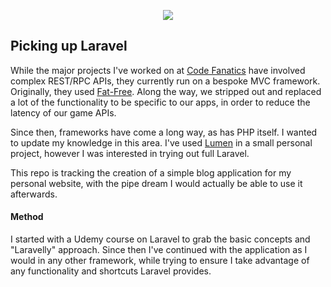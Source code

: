 <p align="center">
  <img src="https://www.matthewmincher.dev/icons/icon-256x256.png?v=1d253e566b9e9f6dfc81ad9ea837b5eb" />
</p>

## Picking up Laravel

While the major projects I've worked on at [Code Fanatics](https://www.codefanatics.co.uk) have involved complex REST/RPC APIs, they currently run on a bespoke MVC framework. Originally, they used [Fat-Free](https://fatfreeframework.com/). Along the way, we stripped out and replaced a lot of the functionality to be specific to our apps, in order to reduce the latency of our game APIs.

Since then, frameworks have come a long way, as has PHP itself. I wanted to update my knowledge in this area. I've used [Lumen](https://lumen.laravel.com/) in a small personal project, however I was interested in trying out full Laravel.

This repo is tracking the creation of a simple blog application for my personal website, with the pipe dream I would actually be able to use it afterwards.

#### Method

I started with a Udemy course on Laravel to grab the basic concepts and "Laravelly" approach. Since then I've continued with the application as I would in any other framework, while trying to ensure I take advantage of any functionality and shortcuts Laravel provides.
